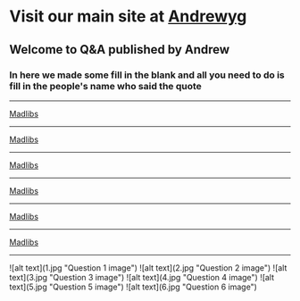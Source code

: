 # Visit our main site at [Andrewyg](https://andrewyg.net)
## Welcome to Q&A published by Andrew
### In here we made some fill in the blank and all you need to do is fill in the people's name who said the quote
<hr />

<a href="https://widgetic.com/widgets/util/madlibs/" class="widgetic-composition" data-autoscale="on" data-id="58e74e16ecb2a198418b457a" data-width="640" data-height="400" data-resize="fill-width">Madlibs</a><script async src="https://widgetic.com/sdk/sdk.js"></script>

<hr />

<a href="https://widgetic.com/widgets/util/madlibs/" class="widgetic-composition" data-autoscale="on" data-id="58e7516fecb2a1fa438b456a" data-width="640" data-height="400" data-resize="fill-width">Madlibs</a><script async src="https://widgetic.com/sdk/sdk.js"></script>

<hr />

<a href="https://widgetic.com/widgets/util/madlibs/" class="widgetic-composition" data-autoscale="on" data-id="58e7531aecb2a1eb448b4569" data-width="640" data-height="400" data-resize="fill-width">Madlibs</a><script async src="https://widgetic.com/sdk/sdk.js"></script>

<hr />

<a href="https://widgetic.com/widgets/util/madlibs/" class="widgetic-composition" data-autoscale="on" data-id="58e753a9ecb2a1da448b457d" data-width="640" data-height="388" data-resize="fill-width">Madlibs</a><script async src="https://widgetic.com/sdk/sdk.js"></script>

<hr />

<a href="https://widgetic.com/widgets/util/madlibs/" class="widgetic-composition" data-autoscale="on" data-id="58e75413ecb2a11c458b4571" data-width="658" data-height="400" data-resize="fill-width">Madlibs</a><script async src="https://widgetic.com/sdk/sdk.js"></script>

<hr />

<a href="https://widgetic.com/widgets/util/madlibs/" class="widgetic-composition" data-autoscale="on" data-id="58e754a8ecb2a12e458b458f" data-width="659" data-height="308" data-resize="fill-width">Madlibs</a><script async src="https://widgetic.com/sdk/sdk.js"></script>

<hr />
![alt text](1.jpg "Question 1 image")
![alt text](2.jpg "Question 2 image")
![alt text](3.jpg "Question 3 image")
![alt text](4.jpg "Question 4 image")
![alt text](5.jpg "Question 5 image")
![alt text](6.jpg "Question 6 image")
